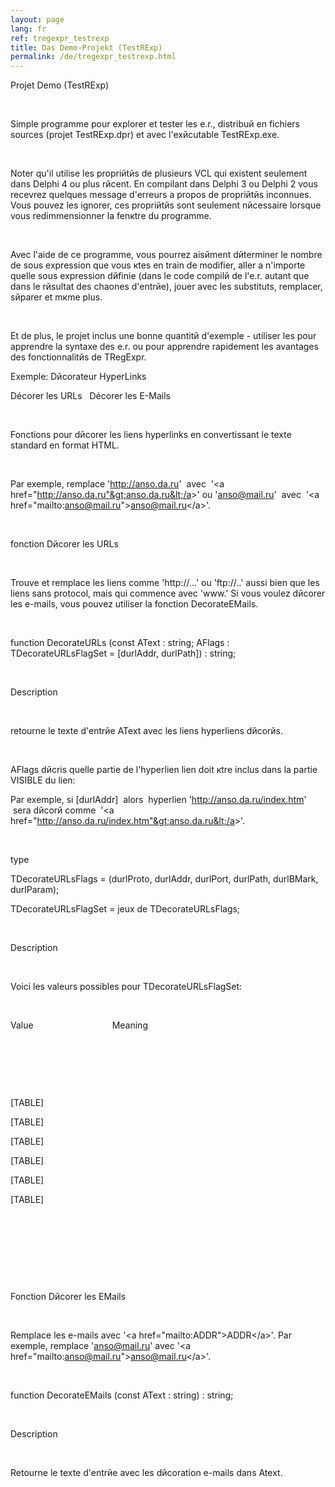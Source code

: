 ```yaml
---
layout: page
lang: fr
ref: tregexpr_testrexp
title: Das Demo-Projekt (TestRExp)
permalink: /de/tregexpr_testrexp.html
---
```


Projet Demo (TestRExp)

 

Simple programme pour explorer et tester les e.r., distribuй en fichiers
sources (projet TestRExp.dpr) et avec l'exйcutable TestRExp.exe.

 

Noter qu'il utilise les propriйtйs de plusieurs VCL qui existent
seulement dans Delphi 4 ou plus rйcent. En compilant dans Delphi 3 ou
Delphi 2 vous recevrez quelques message d'erreurs a propos de propriйtйs
inconnues. Vous pouvez les ignorer, ces propriйtйs sont seulement
nйcessaire lorsque vous redimmensionner la fenкtre du programme.

 

Avec l'aide de ce programme, vous pourrez aisйment dйterminer le nombre
de sous expression que vous кtes en train de modifier, aller а n'importe
quelle sous expression dйfinie (dans le code compilй de l'e.r. autant
que dans le rйsultat des chaоnes d'entrйe), jouer avec les substituts,
remplacer, sйparer et mкme plus.

 

Et de plus, le projet inclus une bonne quantitй d'exemple - utiliser les
pour apprendre la syntaxe des e.r. ou pour apprendre rapidement les
avantages des fonctionnalitйs de TRegExpr.

Exemple: Dйcorateur HyperLinks

Décorer les URLs   Décorer les E-Mails

 

Fonctions pour dйcorer les liens hyperlinks en convertissant le texte
standard en format HTML.

 

Par exemple, remplace 'http://anso.da.ru'  avec  '&lt;a
href="http://anso.da.ru"&gt;anso.da.ru&lt;/a&gt;' ou 'anso@mail.ru'
 avec  '&lt;a href="mailto:anso@mail.ru"&gt;anso@mail.ru&lt;/a&gt;'.

 

fonction Dйcorer les URLs

 

Trouve et remplace les liens comme 'http://...' ou 'ftp://..' aussi bien
que les liens sans protocol, mais qui commence avec 'www.' Si vous
voulez dйcorer les e-mails, vous pouvez utiliser la fonction
DecorateEMails.

 

function DecorateURLs (const AText : string; AFlags :
TDecorateURLsFlagSet = \[durlAddr, durlPath\]) : string;

 

Description

 

retourne le texte d'entrйe AText avec les liens hyperliens dйcorйs.

 

AFlags dйcris quelle partie de l'hyperlien lien doit кtre inclus dans la
partie VISIBLE du lien:

Par exemple, si \[durlAddr\]  alors  hyperlien
'http://anso.da.ru/index.htm'  sera dйcorй comme  '&lt;a
href="http://anso.da.ru/index.htm"&gt;anso.da.ru&lt;/a&gt;'.

 

type

 TDecorateURLsFlags = (durlProto, durlAddr, durlPort, durlPath,
durlBMark, durlParam);

 TDecorateURLsFlagSet = jeux de TDecorateURLsFlags;

 

Description

 

Voici les valeurs possibles pour TDecorateURLsFlagSet:

 

Value                                Meaning

 

 

 

[TABLE]

[TABLE]

[TABLE]

[TABLE]

[TABLE]

[TABLE]

 

 

 

 

Fonction Dйcorer les EMails

 

Remplace les e-mails avec '&lt;a href="mailto:ADDR"&gt;ADDR&lt;/a&gt;'.
Par exemple, remplace 'anso@mail.ru' avec '&lt;a
href="mailto:anso@mail.ru"&gt;anso@mail.ru&lt;/a&gt;'.

 

function DecorateEMails (const AText : string) : string;

 

Description

 

Retourne le texte d'entrйe avec les dйcoration e-mails dans Atext.

 